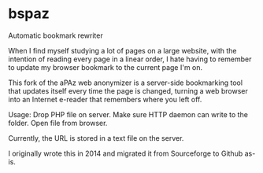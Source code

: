 # bspaz
Automatic bookmark rewriter

When I find myself studying a lot of pages on a large website, with the intention of reading every page in a linear order, I hate having to remember to update my browser bookmark to the current page I'm on.

This fork of the aPAz web anonymizer is a server-side bookmarking tool that updates itself every time the page is changed, turning a web browser into an Internet e-reader that remembers where you left off.

Usage:
Drop PHP file on server. Make sure HTTP daemon can write to the folder. Open file from browser.

Currently, the URL is stored in a text file on the server.

I originally wrote this in 2014 and migrated it from Sourceforge to Github as-is.
